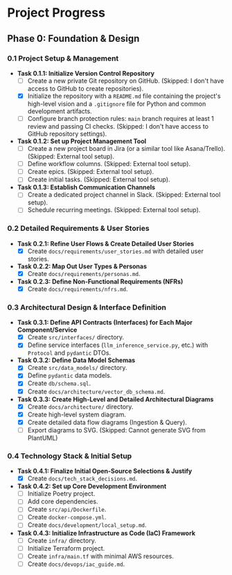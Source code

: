 # Project Progress

## Phase 0: Foundation & Design

### 0.1 Project Setup & Management

- **Task 0.1.1: Initialize Version Control Repository**
  - [ ] Create a new private Git repository on GitHub. (Skipped: I don't have access to GitHub to create repositories).
  - [x] Initialize the repository with a `README.md` file containing the project's high-level vision and a `.gitignore` file for Python and common development artifacts.
  - [ ] Configure branch protection rules: `main` branch requires at least 1 review and passing CI checks. (Skipped: I don't have access to GitHub repository settings).
- **Task 0.1.2: Set up Project Management Tool**
  - [ ] Create a new project board in Jira (or a similar tool like Asana/Trello). (Skipped: External tool setup).
  - [ ] Define workflow columns. (Skipped: External tool setup).
  - [ ] Create epics. (Skipped: External tool setup).
  - [ ] Create initial tasks. (Skipped: External tool setup).
- **Task 0.1.3: Establish Communication Channels**
  - [ ] Create a dedicated project channel in Slack. (Skipped: External tool setup).
  - [ ] Schedule recurring meetings. (Skipped: External tool setup).

### 0.2 Detailed Requirements & User Stories

- **Task 0.2.1: Refine User Flows & Create Detailed User Stories**
  - [x] Create `docs/requirements/user_stories.md` with detailed user stories.
- **Task 0.2.2: Map Out User Types & Personas**
  - [x] Create `docs/requirements/personas.md`.
- **Task 0.2.3: Define Non-Functional Requirements (NFRs)**
  - [x] Create `docs/requirements/nfrs.md`.

### 0.3 Architectural Design & Interface Definition

- **Task 0.3.1: Define API Contracts (Interfaces) for Each Major Component/Service**
  - [x] Create `src/interfaces/` directory.
  - [x] Define service interfaces (`llm_inference_service.py`, etc.) with `Protocol` and `pydantic` DTOs.
- **Task 0.3.2: Define Data Model Schemas**
  - [x] Create `src/data_models/` directory.
  - [x] Define `pydantic` data models.
  - [x] Create `db/schema.sql`.
  - [x] Create `docs/architecture/vector_db_schema.md`.
- **Task 0.3.3: Create High-Level and Detailed Architectural Diagrams**
  - [x] Create `docs/architecture/` directory.
  - [x] Create high-level system diagram.
  - [x] Create detailed data flow diagrams (Ingestion & Query).
  - [ ] Export diagrams to SVG. (Skipped: Cannot generate SVG from PlantUML)

### 0.4 Technology Stack & Initial Setup

- **Task 0.4.1: Finalize Initial Open-Source Selections & Justify**
  - [x] Create `docs/tech_stack_decisions.md`.
- **Task 0.4.2: Set up Core Development Environment**
  - [ ] Initialize Poetry project.
  - [ ] Add core dependencies.
  - [ ] Create `src/api/Dockerfile`.
  - [ ] Create `docker-compose.yml`.
  - [ ] Create `docs/development/local_setup.md`.
- **Task 0.4.3: Initialize Infrastructure as Code (IaC) Framework**
  - [ ] Create `infra/` directory.
  - [ ] Initialize Terraform project.
  - [ ] Create `infra/main.tf` with minimal AWS resources.
  - [ ] Create `docs/devops/iac_guide.md`.
